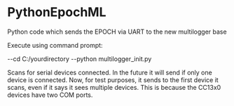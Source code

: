 # PythonEpochML
Python code which sends the EPOCH via UART to the new multilogger base

Execute using command prompt:

--cd C:/yourdirectory
--python multilogger_init.py

Scans for serial devices connected. In the future it will send if only one device is connected. 
Now, for test purposes, it sends to the first device it scans, even if it says it sees multiple devices.
This is because the CC13x0 devices have two COM ports. 
